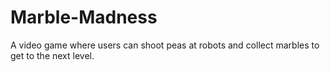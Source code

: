 # Marble-Madness
A video game where users can shoot peas at robots and collect marbles to get to the next level.
